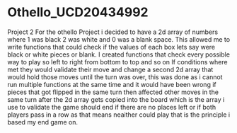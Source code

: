 # Othello_UCD20434992
Project 2
For the othello Project i decided to have a 2d array of numbers where 1 was black 2 was white and 0 was a blank space.
This allowed me to write functions that could check if the values of each box lets say were black or white pieces or blank.
I created functions that check every possible way to play so left to right from bottom to top and so on
If conditions where met they would validate their move and change a second 2d array that would hold those moves until the turn was over,
this was done as i cannot run multiple functions at the same time and it would have been wrong if pieces that got flipped in the same turn then affected other moves in the same turn
after the 2d array gets copied into the board which is the array i use to validate
the game should end if there are no places left or if both players pass in a row as that means neaither could play
that is the principle i based my end game on.
